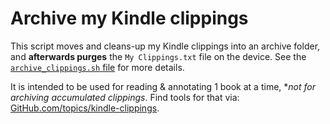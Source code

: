 # Archive my Kindle clippings

This script moves and cleans-up my Kindle clippings into an archive folder,
and **afterwards purges** the `My Clippings.txt` file on the device.
See the [`archive_clippings.sh` file](archive_clippings.sh) for more details.

It is intended to be used for reading & annotating 1 book at a time,
**not for archiving accumulated clippings*. Find tools for that via:
[GitHub.com/topics/kindle-clippings](https://github.com/topics/kindle-clippings).

